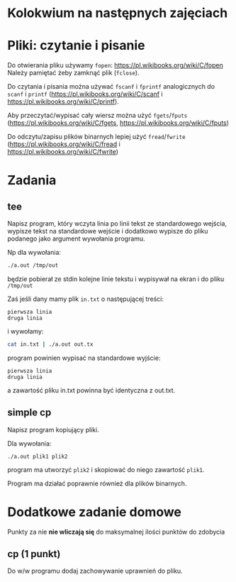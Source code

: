 # Kolokwium na następnych zajęciach

# Pliki: czytanie i pisanie
Do otwierania pliku używamy `fopen`: https://pl.wikibooks.org/wiki/C/fopen
Należy pamiętać żeby zamknąć plik (`fclose`).

Do czytania i pisania można używać `fscanf` i `fprintf` analogicznych do `scanf` i `printf` (https://pl.wikibooks.org/wiki/C/scanf i https://pl.wikibooks.org/wiki/C/printf).

Aby przeczytać/wypisać cały wiersz można użyć `fgets`/`fputs` (https://pl.wikibooks.org/wiki/C/fgets, https://pl.wikibooks.org/wiki/C/fputs)

Do odczytu/zapisu plików binarnych lepiej użyć `fread`/`fwrite` (https://pl.wikibooks.org/wiki/C/fread i https://pl.wikibooks.org/wiki/C/fwrite)


# Zadania
## tee
Napisz program, który wczyta linia po linii tekst ze standardowego wejścia, wypisze tekst na standardowe wejście i dodatkowo wypisze do pliku podanego jako argument wywołania programu.


Np dla wywołania:
```bash
./a.out /tmp/out
```
będzie pobierał ze stdin kolejne linie tekstu i wypisywał na ekran i do pliku `/tmp/out`

Zaś jeśli dany mamy plik `in.txt` o następującej treści:
```
pierwsza linia
druga linia
```
i wywołamy:
```bash
cat in.txt | ./a.out out.tx
```
program powinien wypisać na standardowe wyjście:
```
pierwsza linia
druga linia
```
a zawartość pliku in.txt powinna być identyczna z out.txt.

## simple cp
Napisz program kopiujący pliki.

Dla wywołania:
```
./a.out plik1 plik2
```
program ma utworzyć `plik2` i skopiować do niego zawartość `plik1`.

Program ma działać poprawnie również dla plików binarnych.

# Dodatkowe zadanie domowe

Punkty za nie **nie wliczają się** do maksymalnej ilości punktów do zdobycia

## cp (1 punkt)
Do w/w programu dodaj zachowywanie uprawnień do pliku.

